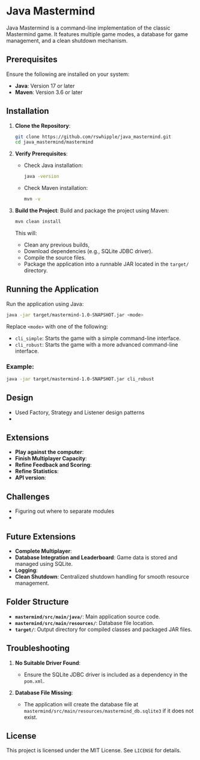 # Java Mastermind

Java Mastermind is a command-line implementation of the classic Mastermind game. It features multiple game modes, a database for game management, and a clean shutdown mechanism.

## Prerequisites

Ensure the following are installed on your system:

- **Java**: Version 17 or later
- **Maven**: Version 3.6 or later

## Installation

1. **Clone the Repository**:
   ```bash
   git clone https://github.com/rswhipple/java_mastermind.git
   cd java_mastermind/mastermind
   ```

2. **Verify Prerequisites**:
   - Check Java installation:
     ```bash
     java -version
     ```
   - Check Maven installation:
     ```bash
     mvn -v
     ```

3. **Build the Project**:
   Build and package the project using Maven:
   ```bash
   mvn clean install
   ```

   This will:
   - Clean any previous builds,
   - Download dependencies (e.g., SQLite JDBC driver).
   - Compile the source files.
   - Package the application into a runnable JAR located in the `target/` directory.

## Running the Application

Run the application using Java:

```bash
java -jar target/mastermind-1.0-SNAPSHOT.jar <mode>
```

Replace `<mode>` with one of the following:
- `cli_simple`: Starts the game with a simple command-line interface.
- `cli_robust`: Starts the game with a more advanced command-line interface.

### Example:
```bash
java -jar target/mastermind-1.0-SNAPSHOT.jar cli_robust
```


## Design
- Used Factory, Strategy and Listener design patterns
- 

## Extensions
- **Play against the computer**: 
- **Finish Multiplayer Capacity**:
- **Refine Feedback and Scoring**:  
- **Refine Statistics**: 
- **API version**: 

## Challenges
- Figuring out where to separate modules
- 

## Future Extensions
- **Complete Multiplayer**:  
- **Database Integration and Leaderboard**: Game data is stored and managed using SQLite.
- **Logging**: 
- **Clean Shutdown**: Centralized shutdown handling for smooth resource management.

## Folder Structure

- **`mastermind/src/main/java/`**: Main application source code.
- **`mastermind/src/main/resources/`**: Database file location.
- **`target/`**: Output directory for compiled classes and packaged JAR files.

## Troubleshooting

1. **No Suitable Driver Found**:
   - Ensure the SQLite JDBC driver is included as a dependency in the `pom.xml`.

2. **Database File Missing**:
   - The application will create the database file at `mastermind/src/main/resources/mastermind_db.sqlite3` if it does not exist.


## License

This project is licensed under the MIT License. See `LICENSE` for details.


